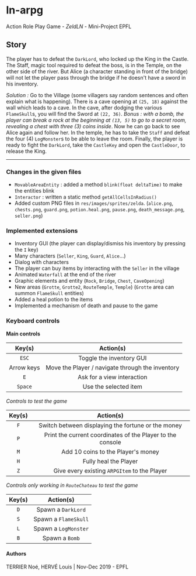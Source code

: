 # ln-arpg

Action Role Play Game - *ZeldLN* - Mini-Project EPFL

## Story
The player has to defeat the `DarkLord`, who locked up the King in the Castle. 
The Staff, magic tool required to defeat the boss, is in the Temple, on the other side of the river.
But Alice (a character standing in front of the bridge) will not let the player pass through the bridge if he doesn't have a sword in his inventory.

*Solution :* Go to the Village (some villagers say random sentences and often explain what is happening).
            There is a cave opening at `(25, 18)` against the wall which leads to a cave.
            In the cave, after dodging the various `FlameSkull`s, you will find the Sword at `(22, 36)`. 
            *Bonus : with a bomb, the player can break a rock at the beginning at `(13, 5)` to go to a secret room, revealing a chest with three (3) coins inside*.
            Now he can go back to see Alice again and follow her. In the temple, he has to take the `Staff` and defeat the four (4) `LogMonster`s to be able to leave the room.
            Finally, the player is ready to fight the `DarkLord`, take the `CastleKey` and open the `CastleDoor`, to release the King.
            
---

### Changes in the given files 
- `MovableAreaEntity` : added a method `blink(float deltaTime)` to make the entities blink
- `Interactor` : written a static method `getAllCellsInRadius()`
- Added custom PNG files in `res/images/sprites/zelda`. (`alice.png`, `chests.png`, `guard.png`, `potion.heal.png`, `pause.png`, `death_message.png`, `seller.png`)

### Implemented extensions
- Inventory GUI (the player can display/dismiss his inventory by pressing the `I` key)
- Many characters (`Seller`, `King`, `Guard`, `Alice`...)
- Dialog with characters
- The player can buy items by interacting with the `Seller` in the village
- Animated `Waterfall` at the end of the river
- Graphic elements and entity (`Rock`, `Bridge`, `Chest`, `CaveOpening`)
- New areas (`Grotte`, `Grotte2`, `RouteTemple`, `Temple`) (`Grotte` area can summon `FlameSkull` entities)
- Added a heal potion to the items
- Implemented a mechanism of death and pause to the game
            
### Keyboard controls

**Main controls**

|   Key(s)   |                     Action(s)                    |
|:----------:|:------------------------------------------------:|
|    `ESC`   |             Toggle the inventory GUI             |
| Arrow keys | Move the Player / navigate through the inventory |
|     `E`    |            Ask for a view interaction            |
|   `Space`  |               Use the selected item              |

*Controls to test the game*

| Key(s) |                          Action(s)                         |
|:------:|:----------------------------------------------------------:|
|   `F`  |     Switch between displaying the fortune or the money     |
|   `P`  | Print the current coordinates of the Player to the console |
|   `M`  |             Add 10 coins to the Player's money             |
|   `H`  |                    Fully heal the Player                   |
|   `Z`  |        Give every existing `ARPGItem` to the Player        |

*Controls only working in `RouteChateau` to test the game*

| Key(s) |       Action(s)      |
|:------:|:--------------------:|
|   `D`  |  Spawn a `DarkLord`  |
|   `S`  | Spawn a `FlameSkull` |
|   `L`  | Spawn a `LogMonster` |
|   `B`  |    Spawn a `Bomb`    |

#### Authors

TERRIER Noé, HERVÉ Louis | Nov-Dec 2019 - EPFL
